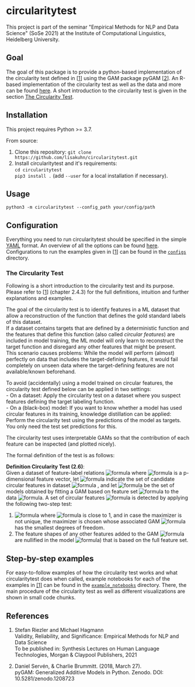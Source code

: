 # circularitytest

This project is part of the seminar "Empirical Methods for NLP and Data Science" (SoSe 2021) at the Institute of Computational Linguistics,
Heidelberg University.

## Goal

The goal of this package is to provide a python-based implementation of the circularity test defined in [[1](#references)]
using the GAM package pyGAM [[2](#references)]. 
An R-based implementation of the circularity test as well as the data and more can be found 
[here](https://www.cl.uni-heidelberg.de/statnlpgroup/empirical_methods/). 
A short introduction to the circularity test is given in the section [The Circularity Test](#the-circularity-test).



## Installation

This project requires Python >= 3.7.

From source: 

  1. Clone this repository:
  `git clone https://github.com/lisakuhn/circularitytest.git`
  2. Install circularitytest and it's requirements:\
  `cd circularitytest`\
  `pip3 install .` (add `--user` for a local installation if necessary).


## Usage

`python3 -m circularitytest --config_path your/config/path`



## Configuration

Everything you need to run circularitytest should be specified in the simple [YAML](http://yaml.org/) format. 
An overview of all the options can be found [here](configs/README.md). \
Configurations to run the examples given in [[1](#References)] can be found in the [`configs`](configs) directory.


### The Circularity Test

Following is a short introduction to the circularity test and its purpose.
Please refer to [[1](#references)] (chapter 2.4.3) for the full definitions, intuition and further explanations 
and examples.

The goal of the circularity test is to identify features in a ML dataset
that allow a reconstruction of the function that defines the gold standard labels of this dataset. \
If a dataset contains targets that are defined by a deterministic function and the features that define this function (also called *circular features*)
are included in model training, the ML model will only learn to reconstruct the target function and disregard any other features that might be present. \
This scenario causes problems: While the model will perform (almost) perfectly on data that includes the target-defining
features, it would fail completely on unseen data where the target-defining features are not available/known beforehand.

To avoid (accidentally) using a model trained on circular features, the circularity test defined below can 
be applied in two settings: \
    - On a dataset: Apply the circularity test on a dataset where you suspect features defining the target labeling function. \
    - On a (black-box) model: If you want to know whether a model has used circular features in its training, knowledge
    distillation can be applied: Perform the circularity test using the predictions of the model as targets. You only need 
    the test set predictions for this.
    
The circularity test uses interpretable GAMs so that the contribution of each feature can be inspected (and plotted nicely).

The formal definition of the test is as follows: 

**Definition Circularity Test (2.6)**: \
Given a dataset of feature-label relations 
![formula](https://render.githubusercontent.com/render/math?math=D=\{(x^{n},y^{n})\}^{N}_{n=1})
 where
![formula](https://render.githubusercontent.com/render/math?math=x^{n}=(x_1,x_2,...,x_p))
 is a p-dimensional feature vector, let 
![formula](https://render.githubusercontent.com/render/math?math=C%20\subseteq%20P(\{1,...,p\}))
 indicate the set of candidate circular features in dataset ![formula](https://render.githubusercontent.com/render/math?math=D)
 , and let
![formula](https://render.githubusercontent.com/render/math?math=M:=\{\mu_c:c\in%20C\})
be the set of models obtained by fitting a GAM based on feature set 
![formula](https://render.githubusercontent.com/render/math?math=c)
to the data 
![formula](https://render.githubusercontent.com/render/math?math=D).
 A set of circular features
![formula](https://render.githubusercontent.com/render/math?math=c*)
is detected by applying the following two-step test:
1. ![formula](https://render.githubusercontent.com/render/math?math=c*=argmax_{c\subseteq%20C}D^2(\mu_c)) 
 where 
 ![formula](https://render.githubusercontent.com/render/math?math=D^2(\mu_{c*})) 
 is close to 1, and in case
the maximizer is not unique, the maximizer is chosen whose
associated GAM 
![formula](https://render.githubusercontent.com/render/math?math=\mu_{c*}) 
has the smallest degrees of freedom.
2. The feature shapes of any other features added to the GAM
 ![formula](https://render.githubusercontent.com/render/math?math=D^2(\mu_{c*})) 
 are nullified in the model 
  ![formula](https://render.githubusercontent.com/render/math?math=\mu\{1,...,p\})) 
that is based on the full
feature set.




## Step-by-step examples

For easy-to-follow examples of how the circularity test works and what circularitytest does when called, 
example notebooks for each of the examples in [[1]](#references) can be found in the [`example_notebooks`](example_notebooks) directory. There, the main procedure 
of the circularity test as well as different visualizations are shown in small code chunks.




## References

1. Stefan Riezler and Michael Hagmann \
Validity, Reliability, and Significance: Empirical Methods for NLP and Data Science\
To be published in: Synthesis Lectures on Human Language Technologies, Morgan & Claypool Publishers, 2021

2. Daniel Servén, & Charlie Brummitt. (2018, March 27). \
pyGAM: Generalized Additive Models in Python. Zenodo. DOI: 10.5281/zenodo.1208723



